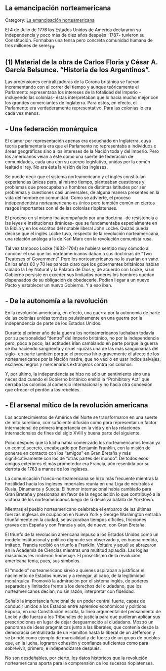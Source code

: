 ## La emancipación norteamericana

Category: [La emancipación norteamericana](http://descubrircorrientes.com.ar/2012/index.php/2922-historia-desde-el-origen-hasta-1814/de-la-ciudad-a-la-provincia-periodo-1750-1800/crisis-de-la-legitimidad-dinastica/la-emancipacion-norteamericana)

El 4 de Julio de 1776 los Estados Unidos de América declararon su independencia y poco más de diez años después -1787- tuvieron su Constitución. Formaban una tensa pero concreta comunidad humana de tres millones de seres<sub><strong>(1)</strong></sub>.

## **(1)** Material de la obra de Carlos Floria y César A. García Belsunce. “Historia de los Argentinos”.

Las pretensiones centralizadoras de la Corona británica se fueron incrementando con el correr del tiempo y aunque teóricamente el Parlamento representaba los intereses de la totalidad del Imperio -incluyendo las colonias- éstas interpretaban que lo hacía mucho mejor con los grandes comerciantes de Inglaterra. Para estos, en efecto, el Parlamento era verdaderamente representativo. Para las colonias lo era cada vez menos.

## **\- Una federación monárquica**

El clamor por representación apenas era escuchado en Inglaterra, cuya teoría parlamentaria era que el Parlamento no representaba a individuos o áreas geográficas sino a los intereses de la Nación toda y del Imperio. Pero los americanos veían a éste como una suerte de federación de comunidades, cada una con su cuerpo legislativo, unidas por la común lealtad al rey. No era ésta la visión de los ingleses.

Se puede decir que el sistema norteamericano y el inglés constituían experiencias únicas pero, al mismo tiempo, planteaban cuestiones y problemas que preocupaban a hombres de distintas latitudes por ser problemas y cuestiones casi universales, de alguna manera presentes en la vida del hombre en comunidad. Como se advierte, el proceso independentista norteamericano es único pero también común en ciertos rasgos importantes con el de las colonias rioplatenses.

El proceso en sí mismo iba acompañado por una doctrina -de resistencia a las leyes e instituciones tiránicas- que se fundamentaba especialmente en la Biblia y en los escritos del notable liberal John Locke. Quizás pueda decirse que el inglés Locke tuvo, respecto de la revolución norteamericana, una relación análoga a la de Karl Marx con la revolución comunista rusa.

Tal vez tampoco Locke (1632-1704) se hubiera sentido muy cómodo al conocer el uso que los norteamericanos daban a sus doctrinas de “Two Treateses of Government”. Pero los norteamericanos no lo usarían en vano. En los años 60 y 70 les parecía claro que los gobernantes británicos habían violado la Ley Natural y la Palabra de Dios y, de acuerdo con Locke, si un Gobierno persiste en exceder sus limitados poderes los hombres quedan dispensados de su obligación de obedecerle. Podían llegar a un nuevo Pacto y establecer un nuevo Gobierno. Y a eso iban.

## **\- De la autonomía a la revolución**

En la revolución americana, en efecto, una guerra por la autonomía de parte de las colonias unidas tornóse paulatinamente en una guerra por la independencia de parte de los Estados Unidos.

Durante el primer año de la guerra los norteamericanos luchaban todavía por su personalidad “dentro” del Imperio británico, no por la independencia pero, poco a poco, las actitudes irían cambiando en parte porque la guerra se iba haciendo sangrienta y cruel -quizás una de las más sanguinarias del siglo- en parte también porque el proceso hirió gravemente el afecto de los norteamericanos por la Nación madre, que no vaciló en usar indios salvajes, esclavos negros y mercenarios extranjeros contra los colonos.

Y, por último, la independencia se hizo no sólo un sentimiento sino una necesidad cuando el Gobierno británico emitió la “Prohibitory Act” que cerraba las colonias al comercio internacional y no hacía otra concesión que ofrecer el perdón a los rebeldes.

## **\- El arsenal mítico de la revolución americana**

Los acontecimientos de América del Norte se transformaron en una suerte de mito soreliano, con suficiente difusión como para representar un factor internacional de primera importancia en la vida y en las relaciones internacionales de fines del siglo XVIII y buena parte del siguiente.

Poco después que la lucha había comenzado los norteamericanos tenían ya un comité secreto, encabezado por Benjamín Franklin, con la misión de ponerse en contacto con los “amigos” en Gran Bretaña y más significativamente con los de “otras partes del mundo”. De todos esos amigos exteriores el más prometedor era Francia, aún resentida por su derrota de 1763 a manos de los ingleses.

La comunicación franco-norteamericana se hizo más frecuente mientras la hostilidad hacia los ingleses imperiales reunía en una Liga de neutrales a Rusia, Dinamarca y Suecia. El humor internacional había cambiado para Gran Bretaña y presionaba en favor de la negociación lo que contribuyó a la victoria de los norteamericanos luego de la decisiva batalla de Yorktown.

Mientras el pueblo norteamericano celebraba el embarco de las últimas fuerzas inglesas de ocupación en Nueva York y George Washington entraba triunfalmente en la ciudad, se avizoraban tiempos difíciles, fricciones graves con España y con Francia y aún, de nuevo, con Gran Bretaña.

El triunfo de la revolución americana impuso a los Estados Unidos como un modelo institucional y político digno de ser observado y, en buena medida, imitado. Francia recibió en triunfo a Franklin. Voltaire y aquél se abrazaron en la Academia de Ciencias mientras una multitud aplaudía. Las logias masónicas les rindieron homenaje. El proselitismo de la revolución americana tenía, pues, sus símbolos.

El “modelo” norteamericano sirvió a quienes aspiraban a justificar el nacimiento de Estados nuevos y a renegar, al cabo, de la legitimidad monárquica. Promovió la admiración por el sistema inglés, de poderes separados y limitados frente a los derechos del ciudadano, que los norteamericanos decían, no sin razón, interpretar con fidelidad.

Señaló la importancia funcional de un poder central fuerte, capaz de conducir unidos a los Estados entre apremios económicos y políticos. Expuso, en una Constitución escrita, la línea argumental del pensamiento de Locke y dio fuerza a los Tribunales de justicia para que pudieran aplicar sus prescripciones en lugar de dejar desguarnecido al ciudadano. Mostró un panorama de ideas pragmáticas junto a las liberales, que contenía desde la democracia centralizada de un Hamilton hasta la liberal de un Jefferson y se brindó como ejemplo de marcialidad y de fuerza de un grupo de pueblos que, en la lucha, lograron cohesión y confianza suficientes como para sobrevivir, primero, e independizarse después.

No son desdeñables, por cierto, los datos históricos que la revolución norteamericana aporta para la comprensión de los sucesos rioplatenses.